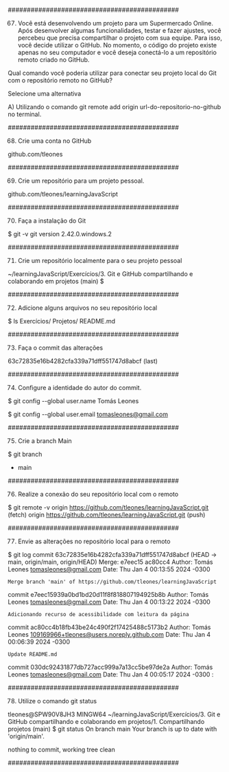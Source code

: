 #############################################

67. Você está desenvolvendo um projeto para um Supermercado Online. Após desenvolver algumas funcionalidades, testar e fazer ajustes, você percebeu que precisa compartilhar o projeto com sua equipe. Para isso, você decide utilizar o GitHub. No momento, o código do projeto existe apenas no seu computador e você deseja conectá-lo a um repositório remoto criado no GitHub.

Qual comando você poderia utilizar para conectar seu projeto local do Git com o repositório remoto no GitHub?

Selecione uma alternativa

A)
Utilizando o comando git remote add origin url-do-repositorio-no-github no terminal.

#############################################

68. Crie uma conta no GitHub

github.com/tleones

#############################################

69. Crie um repositório para um projeto pessoal.

github.com/tleones/learningJavaScript

#############################################

70. Faça a instalação do Git

$ git -v
git version 2.42.0.windows.2


#############################################

71. Crie um repositório localmente para o seu projeto pessoal

~/learningJavaScript/Exercícios/3. Git e GitHub compartilhando e colaborando em projetos (main)
$

#############################################

72. Adicione alguns arquivos no seu repositório local

$ ls
Exercícios/  Projetos/  README.md

#############################################

73. Faça o commit das alterações

63c72835e16b4282cfa339a71dff551747d8abcf (last)

#############################################

74. Configure a identidade do autor do commit.

$ git config --global user.name
Tomás Leones

$ git config --global user.email
tomasleones@gmail.com

#############################################

75. Crie a branch Main

$ git branch
* main

#############################################

76. Realize a conexão do seu repositório local com o remoto

$ git remote -v
origin  https://github.com/tleones/learningJavaScript.git (fetch)
origin  https://github.com/tleones/learningJavaScript.git (push)

#############################################

77. Envie as alterações no repositório local para o remoto

$ git log
commit 63c72835e16b4282cfa339a71dff551747d8abcf (HEAD -> main, origin/main, origin/HEAD)
Merge: e7eec15 ac80cc4
Author: Tomás Leones <tomasleones@gmail.com>
Date:   Thu Jan 4 00:13:55 2024 -0300

    Merge branch 'main' of https://github.com/tleones/learningJavaScript

commit e7eec15939a0bd1bd20d11f8f818807194925b8b
Author: Tomás Leones <tomasleones@gmail.com>
Date:   Thu Jan 4 00:13:22 2024 -0300

    Adicionando recurso de acessibilidade com leitura da página

commit ac80cc4b18fb43be24c490f2f17425488c5173b2
Author: Tomás Leones <109169966+tleones@users.noreply.github.com>
Date:   Thu Jan 4 00:06:39 2024 -0300

    Update README.md

commit 030dc92431877db727acc999a7a13cc5be97de2a
Author: Tomás Leones <tomasleones@gmail.com>
Date:   Thu Jan 4 00:05:17 2024 -0300
:

#############################################

78. Utilize o comando git status

tleones@SPW90V8JH3 MINGW64 ~/learningJavaScript/Exercícios/3. Git e GitHub compartilhando e colaborando em projetos/1. Compartilhando projetos (main)
$ git status
On branch main
Your branch is up to date with 'origin/main'.

nothing to commit, working tree clean

#############################################